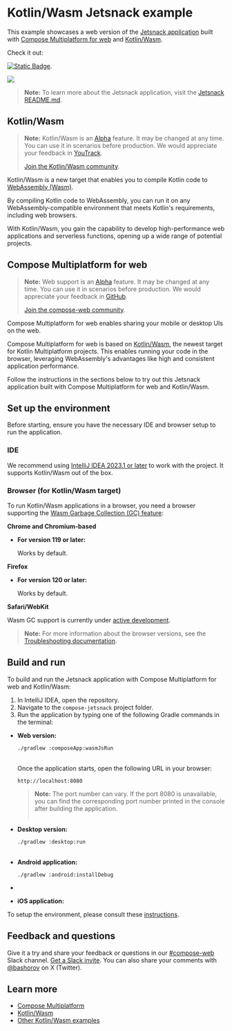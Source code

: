 # Kotlin/Wasm Jetsnack example

This example showcases a web version of
the [Jetsnack application](https://github.com/android/compose-samples/tree/main/Jetsnack) built
with [Compose Multiplatform for web](#compose-multiplatform-for-web) and [Kotlin/Wasm](#kotlinwasm).

Check it out:

[![Static Badge](https://img.shields.io/badge/online%20demo%20%F0%9F%9A%80-6b57ff?style=for-the-badge)](https://zal.im/wasm/jetsnack).

![](screenshots/jetsnack_mpp.png)

> **Note:**
> To learn more about the Jetsnack application, visit
> the [Jetsnack README.md](https://github.com/android/compose-samples/tree/main/Jetsnack).

## Kotlin/Wasm

> **Note:**
> Kotlin/Wasm is an [Alpha](https://kotlinlang.org/docs/components-stability.html) feature. It may
> be changed at any time. You can use it in scenarios before production.
> We would appreciate your feedback in [YouTrack](https://youtrack.jetbrains.com/issue/KT-56492).
>
> [Join the Kotlin/Wasm community](https://slack-chats.kotlinlang.org/c/webassembly).

Kotlin/Wasm is a new target that enables you to compile Kotlin code
to [WebAssembly (Wasm)](https://webassembly.org/).

By compiling Kotlin code to WebAssembly, you can run it on any WebAssembly-compatible environment
that meets Kotlin's requirements, including web browsers.

With Kotlin/Wasm, you gain the capability to develop high-performance web applications and
serverless functions, opening up a wide range of potential projects.

## Compose Multiplatform for web

> **Note:**
> Web support is an [Alpha](https://kotlinlang.org/docs/components-stability.html) feature. It may
> be changed at any time.
> You can use it in scenarios before production.
> We would appreciate your feedback
> in [GitHub](https://github.com/JetBrains/compose-multiplatform/issues).
>
> [Join the compose-web community](https://slack-chats.kotlinlang.org/c/compose-web).

Compose Multiplatform for web enables sharing your mobile or desktop UIs on the web.

Compose Multiplatform for web is based on [Kotlin/Wasm](https://kotl.in/wasm), the newest target for
Kotlin Multiplatform projects.
This enables running your code in the browser, leveraging WebAssembly's advantages like high and
consistent application performance.

Follow the instructions in the sections below to try out this Jetsnack application built with
Compose Multiplatform for web and Kotlin/Wasm.

## Set up the environment

Before starting, ensure you have the necessary IDE and browser setup to run the application.

### IDE

We recommend using [IntelliJ IDEA 2023.1 or later](https://www.jetbrains.com/idea/) to work with the
project.
It supports Kotlin/Wasm out of the box.

### Browser (for Kotlin/Wasm target)

To run Kotlin/Wasm applications in a browser, you need a browser supporting
the [Wasm Garbage Collection (GC) feature](https://github.com/WebAssembly/gc):

**Chrome and Chromium-based**

* **For version 119 or later:**

  Works by default.

**Firefox**

* **For version 120 or later:**

  Works by default.

**Safari/WebKit**

Wasm GC support is currently under
[active development](https://bugs.webkit.org/show_bug.cgi?id=247394).

> **Note:**
> For more information about the browser versions, see
> the [Troubleshooting documentation](https://kotl.in/wasm_help/).

## Build and run

To build and run the Jetsnack application with Compose Multiplatform for web and Kotlin/Wasm:

1. In IntelliJ IDEA, open the repository.
2. Navigate to the `compose-jetsnack` project folder.
3. Run the application by typing one of the following Gradle commands in the terminal:

* **Web version:**

  `./gradlew :composeApp:wasmJsRun`
  <br>&nbsp;<br>

  Once the application starts, open the following URL in your browser:

  `http://localhost:8080`

  > **Note:**
  > The port number can vary. If the port 8080 is unavailable, you can find the corresponding port
  number printed in the console
  > after building the application.
  <br>&nbsp;<br>

* **Desktop version:**

  `./gradlew :desktop:run`
  <br>&nbsp;<br>

* **Android application:**

  `./gradlew :android:installDebug`
*
* **iOS application:**

To setup the environment, please consult
these [instructions](https://www.jetbrains.com/help/kotlin-multiplatform-dev/compose-multiplatform-setup.html).

## Feedback and questions

Give it a try and share your feedback or questions in
our [#compose-web](https://slack-chats.kotlinlang.org/c/compose-web) Slack channel.
[Get a Slack invite](https://surveys.jetbrains.com/s3/kotlin-slack-sign-up).
You can also share your comments with [@bashorov](https://twitter.com/bashorov) on X (Twitter).

## Learn more

* [Compose Multiplatform](https://github.com/JetBrains/compose-multiplatform/#compose-multiplatform)
* [Kotlin/Wasm](https://kotl.in/wasm/)
* [Other Kotlin/Wasm examples](https://github.com/Kotlin/kotlin-wasm-examples/tree/main)
